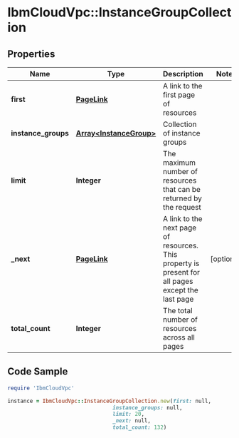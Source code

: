 # IbmCloudVpc::InstanceGroupCollection

## Properties

Name | Type | Description | Notes
------------ | ------------- | ------------- | -------------
**first** | [**PageLink**](PageLink.md) | A link to the first page of resources | 
**instance_groups** | [**Array&lt;InstanceGroup&gt;**](InstanceGroup.md) | Collection of instance groups | 
**limit** | **Integer** | The maximum number of resources that can be returned by the request | 
**_next** | [**PageLink**](PageLink.md) | A link to the next page of resources. This property is present for all pages except the last page | [optional] 
**total_count** | **Integer** | The total number of resources across all pages | 

## Code Sample

```ruby
require 'IbmCloudVpc'

instance = IbmCloudVpc::InstanceGroupCollection.new(first: null,
                                 instance_groups: null,
                                 limit: 20,
                                 _next: null,
                                 total_count: 132)
```


